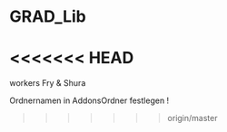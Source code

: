 # GRAD_Lib
<<<<<<< HEAD
===
workers Fry & Shura

Ordnernamen in AddonsOrdner festlegen !

>>>>>>> origin/master
